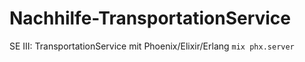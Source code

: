 # Nachhilfe-TransportationService
SE III: TransportationService mit Phoenix/Elixir/Erlang
`mix phx.server`
